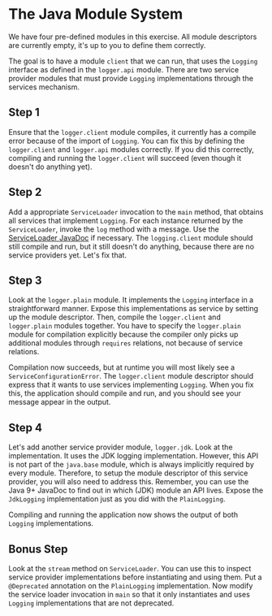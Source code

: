 # The Java Module System

We have four pre-defined modules in this exercise.
All module descriptors are currently empty, it's up to you to define them correctly.

The goal is to have a module `client` that we can run, that uses the `Logging` interface as defined in the `logger.api` module.
There are two service provider modules that must provide `Logging` implementations through the services mechanism.

## Step 1
Ensure that the `logger.client` module compiles, it currently has a compile error because of the import of `Logging`.
You can fix this by defining the `logger.client` and `logger.api` modules correctly.
If you did this correctly, compiling and running the `logger.client` will succeed (even though it doesn't do anything yet).

## Step 2
Add a appropriate `ServiceLoader` invocation to the `main` method, that obtains all services that implement `Logging`.
For each instance returned by the `ServiceLoader`, invoke the `log` method with a message.
Use the [ServiceLoader JavaDoc](https://docs.oracle.com/javase/10/docs/api/java/util/ServiceLoader.html) if necessary.
The `logging.client` module should still compile and run, but it still doesn't do anything, because there are no service providers yet.
Let's fix that.

## Step 3
Look at the `logger.plain` module. It implements the `Logging` interface in a straightforward manner.
Expose this implementations as service by setting up the module descriptor.
Then, compile the `logger.client` and `logger.plain` modules together.
You have to specify the `logger.plain` module for compilation explicitly because the compiler only picks up additional modules through `requires` relations, not because of service relations.

Compilation now succeeds, but at runtime you will most likely see a `ServiceConfigurationError`.
The `logger.client` module descriptor should express that it wants to use services implementing `Logging`.
When you fix this, the application should compile and run, and you should see your message appear in the output.

## Step 4
Let's add another service provider module, `logger.jdk`.
Look at the implementation.
It uses the JDK logging implementation.
However, this API is not part of the `java.base` module, which is always implicitly required by every module.
Therefore, to setup the module descriptor of this service provider, you will also need to address this.
Remember, you can use the Java 9+ JavaDoc to find out in which (JDK) module an API lives.
Expose the `JdkLogging` implementation just as you did with the `PlainLogging`.

Compiling and running the application now shows the output of both `Logging` implementations.

## Bonus Step
Look at the `stream` method on `ServiceLoader`.
You can use this to inspect service provider implementations before instantiating and using them.
Put a `@Deprecated` annotation on the `PlainLogging` implementation.
Now modify the service loader invocation in `main` so that it only instantiates and uses `Logging` implementations that are not deprecated.
